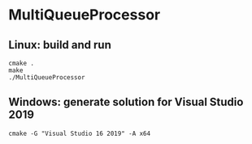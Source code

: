 # MultiQueueProcessor

## Linux: build and run

```
cmake .
make
./MultiQueueProcessor
```

## Windows: generate solution for Visual Studio 2019
```
cmake -G "Visual Studio 16 2019" -A x64
```

